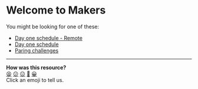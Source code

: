# Welcome to Makers

You might be looking for one of these:
- [Day one schedule - Remote](https://github.com/makersacademy/course/blob/main/sequence/remote/day_one.md)
- [Day one schedule](https://github.com/makersacademy/course/blob/main/sequence/onsite/day_one.md)
- [Paring challenges](https://github.com/makersacademy/skills-workshops/tree/main/test_driven_development/pairing_challenges)

<!-- BEGIN GENERATED SECTION DO NOT EDIT -->

---

**How was this resource?**  
[😫](https://airtable.com/shrUJ3t7KLMqVRFKR?prefill_Repository=makersacademy/course&prefill_File=day_one/README.md&prefill_Sentiment=😫) [😕](https://airtable.com/shrUJ3t7KLMqVRFKR?prefill_Repository=makersacademy/course&prefill_File=day_one/README.md&prefill_Sentiment=😕) [😐](https://airtable.com/shrUJ3t7KLMqVRFKR?prefill_Repository=makersacademy/course&prefill_File=day_one/README.md&prefill_Sentiment=😐) [🙂](https://airtable.com/shrUJ3t7KLMqVRFKR?prefill_Repository=makersacademy/course&prefill_File=day_one/README.md&prefill_Sentiment=🙂) [😀](https://airtable.com/shrUJ3t7KLMqVRFKR?prefill_Repository=makersacademy/course&prefill_File=day_one/README.md&prefill_Sentiment=😀)  
Click an emoji to tell us.

<!-- END GENERATED SECTION DO NOT EDIT -->
